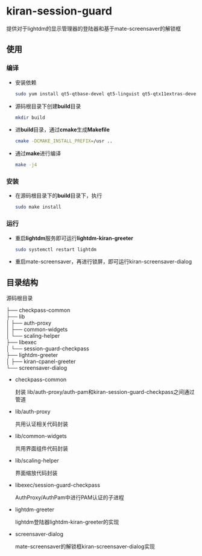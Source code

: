 # kiran-session-guard

提供对于lightdm的显示管理器的登陆器和基于mate-screensaver的解锁框

## 使用

### 编译

- 安装依赖

  ```bash
  sudo yum install qt5-qtbase-devel qt5-linguist qt5-qtx11extras-devel kiranwidgets-qt5-devel kiran-log-qt5-devel libXtst-devel libX11-devel libXrandr-devel libXcursor-devel libXfixes-devel kiran-cc-daemon-devel glib2-devel
  ```

- 源码根目录下创建**build**目录

  ```bash
  mkdir build
  ```

- 进**build**目录，通过**cmake**生成**Makefile**

  ```bash
  cmake -DCMAKE_INSTALL_PREFIX=/usr ..
  ```

- 通过**make**进行编译

  ```bash
  make -j4
  ```

### 安装

- 在源码根目录下的**build**目录下，执行

  ```bash
  sudo make install
  ```

### 运行

- 重启**lightdm**服务即可运行**lightdm-kiran-greeter**

  ```bash
  sudo systemctl restart lightdm
  ```

- 重启mate-screensaver，再进行锁屏，即可运行kiran-screensaver-dialog

## 目录结构

源码根目录

├── checkpass-common  
├── lib  
│   ├── auth-proxy  
│   ├── common-widgets  
│   └── scaling-helper  
├── libexec  
│   └── session-guard-checkpass  
├── lightdm-greeter  
│   ├── kiran-cpanel-greeter  
└── screensaver-dialog



- checkpass-common

  封装 lib/auth-proxy/auth-pam和kiran-session-guard-checkpass之间通过管道

- lib/auth-proxy

  共用认证相关代码封装

- lib/common-widgets

  共用界面组件代码封装

- lib/scaling-helper

  界面缩放代码封装

- libexec/session-guard-checkpass

  AuthProxy/AuthPam中进行PAM认证的子进程

- lightdm-greeter

  lightdm登陆器lightdm-kiran-greeter的实现

- screensaver-dialog

  mate-screensaver的解锁框kiran-screensaver-dialog实现